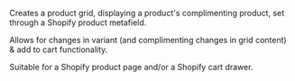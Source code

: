 Creates a product grid, displaying a product's complimenting product, set through a Shopify product metafield.

Allows for changes in variant (and complimenting changes in grid content) & add to cart functionality.

Suitable for a Shopify product page and/or a Shopify cart drawer.
